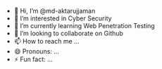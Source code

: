 - 👋 Hi, I’m @md-aktarujjaman
- 👀 I’m interested in Cyber Security
- 🌱 I’m currently learning Web Penetration Testing
- 💞️ I’m looking to collaborate on Github
- 📫 How to reach me ...
- 😄 Pronouns: ...
- ⚡ Fun fact: ...

<!---
md-aktarujjaman/md-aktarujjaman is a ✨ special ✨ repository because its `README.md` (this file) appears on your GitHub profile.
You can click the Preview link to take a look at your changes.
--->
